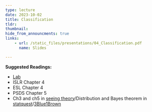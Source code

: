 ```yaml
---
type: lecture
date: 2023-10-02
title: Classification
tldr: 
thumbnail: 
hide_from_announcments: true
links: 
    - url: /static_files/presentations/04_Classification.pdf
      name: Slides

---
```

**Suggested Readings:**
- [Lab](https://github.com/phonchi/ISLP_labs/blob/main/Ch04-classification-lab.ipynb)
- ISLR Chapter 4
- ESL Chapter 4
- PSDS Chapter 5
- Ch3 and ch5 in [seeing theory](https://seeing-theory.brown.edu/#secondPage/chapter5)/Distribution and Bayes theorem in [statquest](https://www.youtube.com/watch?v=qBigTkBLU6g&list=PLblh5JKOoLUK0FLuzwntyYI10UQFUhsY9)/[3Blue1Brown](https://www.3blue1brown.com/topics/probability)

